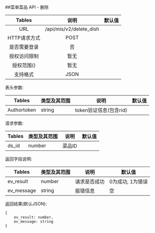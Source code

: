 ##菜单菜品 API - 删除


|    Tables    |          说明           | 默认值 |
| :----------: | :---------------------: | :----: |
|     URL      | /api/mis/v2/delete_dish |        |
| HTTP请求方式 |          POST           |        |
| 是否需要登录 |           否            |        |
| 授权访问限制 |          暂无           |        |
|  授权范围()  |          暂无           |        |
|   支持格式   |          JSON           |        |


表头参数:

| Tables      | 类型及其范围 | 说明                   | 默认值 |
| ----------- | ------------ | ---------------------- | ------ |
| Authortoken | string       | token验证信息(包含rid) |        |

请求参数:


| Tables    | 类型及其范围 | 说明       | 默认值         |
| --------- | ------ | -------- | ----------- |
| ds_id     | number | 菜品ID     |             |


返回字段说明:

| Tables     | 类型及其范围 | 说明     | 默认值        |
| ---------- | ------ | ------ | ---------- |
| ev_result  | number | 请求是否成功 | 0为成功, 1为错误 |
| ev_message | string | 报错信息   | 空          |


返回结果(默认JSON):
```
{
    ev_result: number,
    ev_message: string
}
```